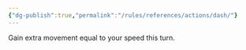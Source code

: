 ```yaml
---
{"dg-publish":true,"permalink":"/rules/references/actions/dash/"}
---
```


Gain extra movement equal to your speed this turn.